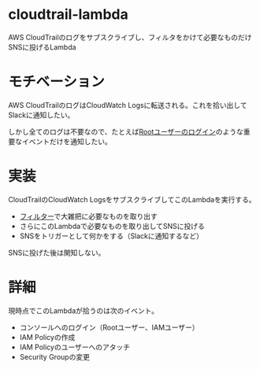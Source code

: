 # cloudtrail-lambda
AWS CloudTrailのログをサブスクライブし、フィルタをかけて必要なものだけSNSに投げるLambda

# モチベーション
AWS CloudTrailのログはCloudWatch Logsに転送される。これを拾い出してSlackに通知したい。

しかし全てのログは不要なので、たとえば[Rootユーザーのログイン](https://docs.aws.amazon.com/awscloudtrail/latest/userguide/cloudtrail-event-reference-aws-console-sign-in-events.html)のような重要なイベントだけを通知したい。

# 実装
CloudTrailのCloudWatch LogsをサブスクライブしてこのLambdaを実行する。

* [フィルター](https://docs.aws.amazon.com/ja_jp/AmazonCloudWatch/latest/logs/FilterAndPatternSyntax.html)で大雑把に必要なものを取り出す
* さらにこのLambdaで必要なものを取り出してSNSに投げる
* SNSをトリガーとして何かをする（Slackに通知するなど）

SNSに投げた後は関知しない。

# 詳細
現時点でこのLambdaが拾うのは次のイベント。

* コンソールへのログイン（Rootユーザー、IAMユーザー）
* IAM Policyの作成
* IAM Policyのユーザーへのアタッチ
* Security Groupの変更


